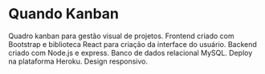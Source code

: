 # Quando Kanban

Quadro kanban para gestão visual de projetos. Frontend criado com Bootstrap e biblioteca React para criação da interface do usuário. Backend criado com Node.js e express. Banco de dados relacional MySQL. Deploy na plataforma Heroku. Design responsivo.